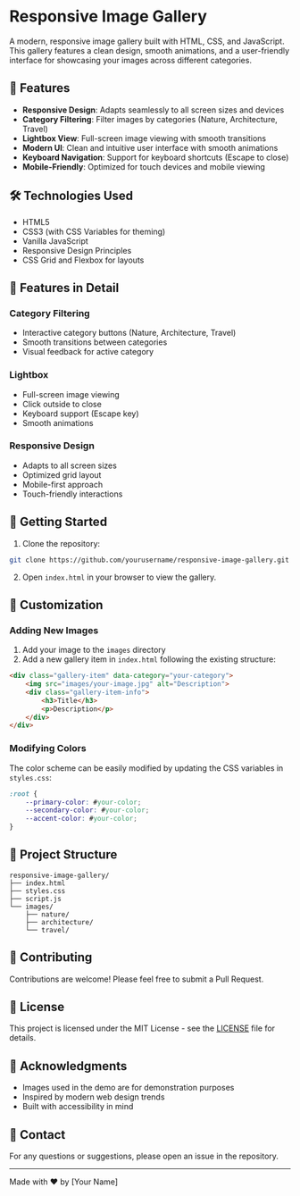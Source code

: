# Responsive Image Gallery

A modern, responsive image gallery built with HTML, CSS, and JavaScript. This gallery features a clean design, smooth animations, and a user-friendly interface for showcasing your images across different categories.

## 🌟 Features

- **Responsive Design**: Adapts seamlessly to all screen sizes and devices
- **Category Filtering**: Filter images by categories (Nature, Architecture, Travel)
- **Lightbox View**: Full-screen image viewing with smooth transitions
- **Modern UI**: Clean and intuitive user interface with smooth animations
- **Keyboard Navigation**: Support for keyboard shortcuts (Escape to close)
- **Mobile-Friendly**: Optimized for touch devices and mobile viewing

## 🛠️ Technologies Used

- HTML5
- CSS3 (with CSS Variables for theming)
- Vanilla JavaScript
- Responsive Design Principles
- CSS Grid and Flexbox for layouts

## 📱 Features in Detail

### Category Filtering
- Interactive category buttons (Nature, Architecture, Travel)
- Smooth transitions between categories
- Visual feedback for active category

### Lightbox
- Full-screen image viewing
- Click outside to close
- Keyboard support (Escape key)
- Smooth animations

### Responsive Design
- Adapts to all screen sizes
- Optimized grid layout
- Mobile-first approach
- Touch-friendly interactions

## 🚀 Getting Started

1. Clone the repository:
```bash
git clone https://github.com/yourusername/responsive-image-gallery.git
```

2. Open `index.html` in your browser to view the gallery.

## 🎨 Customization

### Adding New Images
1. Add your image to the `images` directory
2. Add a new gallery item in `index.html` following the existing structure:
```html
<div class="gallery-item" data-category="your-category">
    <img src="images/your-image.jpg" alt="Description">
    <div class="gallery-item-info">
        <h3>Title</h3>
        <p>Description</p>
    </div>
</div>
```

### Modifying Colors
The color scheme can be easily modified by updating the CSS variables in `styles.css`:
```css
:root {
    --primary-color: #your-color;
    --secondary-color: #your-color;
    --accent-color: #your-color;
}
```

## 📝 Project Structure

```
responsive-image-gallery/
├── index.html
├── styles.css
├── script.js
└── images/
    ├── nature/
    ├── architecture/
    └── travel/
```

## 🤝 Contributing

Contributions are welcome! Please feel free to submit a Pull Request.

## 📄 License

This project is licensed under the MIT License - see the [LICENSE](LICENSE) file for details.

## 👏 Acknowledgments

- Images used in the demo are for demonstration purposes
- Inspired by modern web design trends
- Built with accessibility in mind

## 📧 Contact

For any questions or suggestions, please open an issue in the repository.

---

Made with ❤️ by [Your Name]
